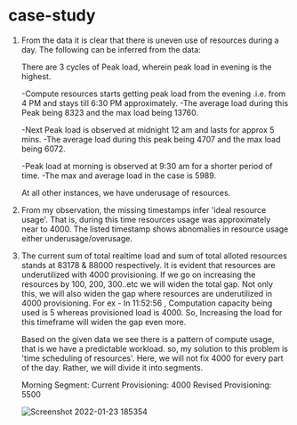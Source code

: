 # case-study

1. From the data it is clear that there is uneven use of resources during a day.
   The following can be inferred from the data:
    
    There are 3 cycles of Peak load, wherein peak load in evening is the highest.
    
   -Compute resources starts getting peak load from the evening .i.e. from 4 PM and stays till 6:30 PM approximately.
   -The average load during this Peak being 8323 and the max load being 13760.
   
   -Next Peak load is observed at midnight 12 am and lasts for approx 5 mins.
   -The average load during this peak being 4707 and the max load being 6072.
   
   -Peak load at morning is observed at 9:30 am for a shorter period of time.
   -The max and average load in the case is 5989.
   
   At all other instances, we have underusage of resources.
   
2. From my observation, the missing timestamps infer 'ideal resource usage'. That is, during this time resources usage was approximately near to 4000. The listed timestamp shows abnomalies in resource usage either underusage/overusage.

3. The current sum of total realtime load and sum of total alloted resources stands at 83178 & 88000 respectively.
   It is evident that resources are underutilized with 4000 provisioning. If we go on increasing the resources by 100, 200, 300..etc we will widen the total gap. Not only this, we will also widen the gap where resources are underutilized in 4000 provisioning. For ex - In 11:52:56 , Computation capacity being used is 5 whereas provisioned load is 4000. So, Increasing the load for this timeframe will widen the gap even more.

   Based on the given data we see there is a pattern of compute usage, that is we have a predictable workload. 
   so, my solution to this problem is 'time scheduling of resources'.
   Here, we will not fix 4000 for every part of the day. Rather, we will divide it into segments.
            
   Morning Segment: Current Provisioning: 4000 
                    Revised Provisioning: 5500
                    
   ![Screenshot 2022-01-23 185354](https://user-images.githubusercontent.com/44380810/150680679-8492317a-2247-4feb-9013-24b33776a6b6.JPG)

   
   

